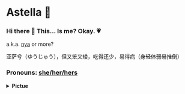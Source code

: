 

# Astella 💌

### Hi there 👋 This... Is me? Okay.  💗

a.k.a. [nya](https://lilithcn.github.io/) or more?

亚萨兮（ゆうじゅう），但又笨又矮，吃得还少，易得病（<del>身轻体弱易推倒</del>）

### Pronouns: [she/her/hers](https://pronoun.is/she)

<details>
    <summary><strong>Pictue</strong></summary>
    <details>
      <summary><strong>LOVE-原图</strong></summary>
      <ul>

<p align="center">
  <a href="https://lilithcn.github.io/"><img src="https://raw.githubusercontent.com/Lilithcn/Lilithcn/main/img/love.jpg" width="350" height="350" alt="It hurts to look at it"></a>
</p>
<div align="center">

